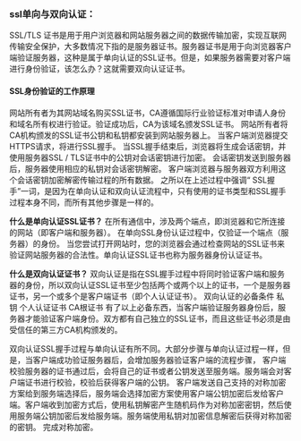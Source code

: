 ### ssl单向与双向认证：
SSL/TLS 证书是用于用户浏览器和网站服务器之间的数据传输加密，实现互联网传输安全保护，大多数情况下指的是服务器证书。服务器证书是用于向浏览器客户端验证服务器，这种是属于单向认证的SSL证书。但是，如果服务器需要对客户端进行身份验证，该怎么办？这就需要双向认证证书。
#### SSL身份验证的工作原理
网站所有者为其网站域名购买SSL证书，CA遵循国际行业验证标准对申请人身份和域名所有权进行验证。验证成功后，CA为该域名颁发SSL证书。
网站所有者将CA机构颁发的SSL证书公钥和私钥都安装到网站服务器上。
当客户端浏览器提交HTTPS请求，将进行SSL握手。
当SSL握手结束后，浏览器将生成会话密钥，并使用服务器SSL / TLS证书中的公钥对会话密钥进行加密。
会话密钥发送到服务器后，服务器使用相应的私钥对会话密钥解密。
客户端浏览器与服务器双方利用这个会话密钥加密解密传输过程的所有数据。
之所以在上述过程中强调“ SSL握手”一词，是因为在单向认证和双向认证流程中，只有使用的证书类型和SSL握手过程本身不同，而所有其他步骤是一样的。

**什么是单向认证SSL证书？**
在所有通信中，涉及两个端点，即浏览器和它所连接的网站（即客户端和服务器）。 在单向SSL身份认证过程中，仅验证一个端点（服务器）的身份。 当您尝试打开网站时，您的浏览器会通过检查网站的SSL证书来验证网站服务器的合法性。单向认证SSL证书也称为服务器身份认证证书。

**什么是双向认证证书？**
双向认证是指在SSL握手过程中将同时验证客户端和服务器的身份，所以双向认证SSL证书至少包括两个或两个以上的证书，一个是服务器证书，另一个或多个是客户端证书（即个人认证证书）。
双向认证的必备条件
私钥
个人认证证书
CA根证书
有了以上必备东西，当客户端验证服务器身份后，服务器才能验证客户端身份。双方都有自己独立的SSL证书，而且这些证书必须是由受信任的第三方CA机构颁发的。

双向认证SSL握手过程与单向认证有所不同。大部分步骤与单向认证过程一样，但是，当客户端成功验证服务器后，会增加服务器验证客户端的流程步骤，
客户端校验服务器的证书通过后，会将自己的证书或者公钥发送至服务端。服务端会对客户端证书进行校验，校验后获得客户端的公钥。
客户端发送自己支持的对称加密方案给到服务端选择后，服务端会选择加密方案使用客户端公钥加密后发给客户端。客户端收到加密方式后，使用私钥解密产生随机码作为对称加密密钥，然后使用服务端公钥加密后发给服务端。服务端使用私钥对加密信息解密后获得对称加密的密钥。
完成对称加密。